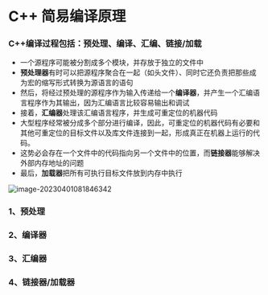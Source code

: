 # C++ 简易编译原理

### C++编译过程包括：预处理、编译、汇编、链接/加载

- 一个源程序可能被分割成多个模块，并存放于独立的文件中
- **预处理器**有时可以把源程序聚合在一起（如头文件）、同时它还负责把那些成为宏的缩写形式转换为源语言的语句
- 然后，将经过预处理的源程序作为输入传递给一个**编译器**，并产生一个汇编语言程序作为其输出，因为汇编语言比较容易输出和调试
- 接着，**汇编器**处理该汇编语言程序，并生成可重定位的机器代码
- 大型程序经常被分成多个部分进行编译，因此，可重定位的机器代码有必要和其他可重定位的目标文件以及库文件连接到一起，形成真正在机器上运行的代码。
- 这势必会存在一个文件中的代码指向另一个文件中的位置，而**链接器**能够解决外部内存地址的问题
- 最后，**加载器**把所有可执行目标文件放到内存中执行

![image-20230401081846342](https://gitee.com/citrus_sugar/image-upload/raw/master/image-20230401081846342.png)

### 1、预处理



### 2、编译器



### 3、汇编器



### 4、链接器/加载器

